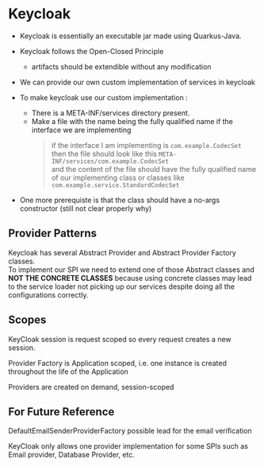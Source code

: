 # Keycloak

- Keycloak is essentially an executable jar made using Quarkus-Java.
- Keycloak follows the Open-Closed Principle
  - artifacts should be extendible without any modification
- We can provide our own custom implementation of services in keycloak

- To make keycloak use our custom implementation :
  - There is a META-INF/services directory present.
  - Make a file with the name being the fully qualified name if the interface we are implementing
    > if the interface I am implementing is ``` com.example.CodecSet ```  
    > then the file should look like this `META-INF/services/com.example.CodecSet`  
    > and the content of the file should have the fully qualified name of our implementing class or classes like `com.example.service.StandardCodecSet`  

- One more prerequiste is that the class should have a no-args constructor (still not clear properly why)


## Provider Patterns
Keycloak has several Abstract Provider and Abstract Provider Factory classes.  
To implement our SPI we need to extend one of those Abstract classes and **NOT THE CONCRETE CLASSES** because using concrete classes may lead to the service loader not picking up our services despite doing all the configurations correctly.

## Scopes
KeyCloak session is request scoped so every request creates a new session.

Provider Factory is Application scoped, i.e. one instance is created throughout the life of the Application

Providers are created on demand, session-scoped


## For Future Reference
DefaultEmailSenderProviderFactory possible lead for the email verification

KeyCloak only allows one provider implementation for some SPIs such as Email provider, Database Provider, etc.
